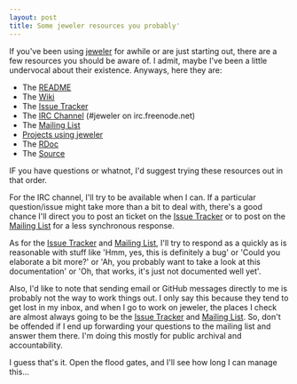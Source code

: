 ```yaml
---
layout: post
title: Some jeweler resources you probably'
---
```


If you've been using [jeweler](http://technicalpickles) for awhile or are just starting out, there are a few resources you should be aware of. I admit, maybe I've been a little undervocal about their existence. Anyways, here they are:

 * The [README](http://github.com/technicalpickles/jeweler/blob/master/README.markdown)
 * The [Wiki](http://wiki.github.com/technicalpickles/jeweler)
 * The [Issue Tracker](http://github.com/technicalpickles/jeweler/issues)
 * The [IRC Channel](irc://irc.freenode.net/jeweler) (#jeweler on irc.freenode.net)
 * The [Mailing List](http://groups.google.com/group/jeweler-rb)
 * [Projects using jeweler](http://wiki.github.com/technicalpickles/jeweler/projects-using-jeweler)
 * The [RDoc](irc://irc.freenode.net/jeweler)
 * The [Source](github.com/technicalpickles/jeweler)

 
IF you have questions or whatnot, I'd suggest trying these resources out in that order.

For the IRC channel, I'll try to be available when I can. If a particular question/issue might take more than a bit to deal with, there's a good chance I'll direct you to post an ticket on the [Issue Tracker](http://github.com/technicalpickles/jeweler/issues) or to post on the [Mailing List](http://groups.google.com/group/jeweler-rb) for a less synchronous response.

As for the [Issue Tracker](http://github.com/technicalpickles/jeweler/issues) and [Mailing List](http://groups.google.com/group/jeweler-rb), I'll try to respond as a quickly as is reasonable with stuff like 'Hmm, yes, this is definitely a bug' or 'Could you elaborate a bit more?' or 'Ah, you probably want to take a look at this documentation' or 'Oh, that works, it's just not documented well yet'.

Also, I'd like to note that sending email or GitHub messages directly to me is probably not the way to work things out. I only say this because they tend to get lost in my inbox, and when I go to work on jeweler, the places I check are almost always going to be the [Issue Tracker](http://github.com/technicalpickles/jeweler/issues) and [Mailing List](http://groups.google.com/group/jeweler-rb). So, don't be offended if I end up forwarding your questions to the mailing list and answer them there. I'm doing this mostly for public archival and accountability.

I guess that's it. Open the flood gates, and I'll see how long I can manage this...